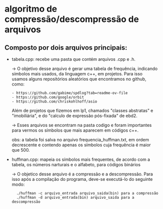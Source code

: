 # algoritmo de compressão/descompressão de arquivos
## Composto por dois arquivos principais:
- tabela.cpp: recebe uma pasta que contém arquivos .cpp e .h.
  
  -> O objetivo desse arquivo é gerar uma tabela de frequência, indicando símbolos mais usados, da linguagem c++, em projetos. Para isso usamos alguns
  repositórios aleatórios que encontramos no github, como:
  
      - https://github.com/gabime/spdlog?tab=readme-ov-file
      - https://github.com/google/orbit
      - https://github.com/chriskohlhoff/asio
    Além de projetos que fizemos em lp1, chamados "classes abstratas" e "imobiliária", e do "calculo de expressão pós-fixada" de ebd2.
  
    -> Esses arquivos se encontram na pasta codigo e foram importantes para vermos os símbolos que mais aparecem em códigos c++.
  
    obs: a tabela foi salva no arquivo frequencia_huffman.txt, em ordem decrescente e contendo apenas os símbolos cuja frequência é maior que 500.
- huffman.cpp: mapeia os símbolos mais frequentes, de acordo com a tabela, os números narturais e o alfabeto, para códigos binários
  
  -> O objetico desse arquivo é a compressão e a descompressão. Para isso após a compilação do programa, deve-se executá-lo do seguinte modo:
  
        ./huffman -c arquivo_entrada arquivo_saida(bin) para a compressão
        ./huffman -d arquivo_entrada(bin) arquivo_saida para a descompressão
